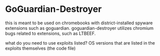 # GoGuardian-Destroyer
this is meant to be used on chromebooks with district-installed spyware extensions such as goguardian.
goguardian-destroyer utilizes chromium bugs related to extensions, such as LTBEEF.

what do you need to use exploits listed?
OS versions that are listed in the exploits themselves (the code file)
